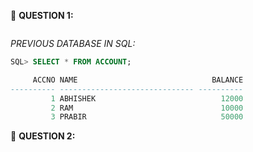 🔴 **QUESTION 1:** 
```COMMAND

```

*PREVIOUS DATABASE IN SQL:*
```SQL
SQL> SELECT * FROM ACCOUNT;

     ACCNO NAME                              BALANCE
---------- ------------------------------ ----------
         1 ABHISHEK                            12000
         2 RAM                                 10000
         3 PRABIR                              50000
```

🔴 **QUESTION 2:** 
